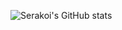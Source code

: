 ![Serakoi's GitHub stats](https://github-readme-stats.vercel.app/api?username=ThatKoffe&show_icons=true&theme=chartreuse-dark)
